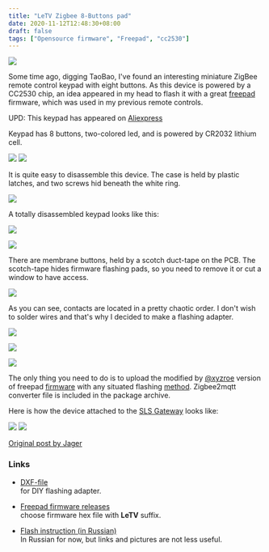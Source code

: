 ```yaml
---
title: "LeTV Zigbee 8-Buttons pad"
date: 2020-11-12T12:48:30+08:00
draft: false
tags: ["Opensource firmware", "Freepad", "cc2530"]
---
```

![](/img/letv-freepad/freepad_letv_12.png)

Some time ago, digging TaoBao, I've found an interesting miniature ZigBee remote control keypad with eight buttons.
As this device is powered by a CC2530 chip, an idea appeared in my head to flash it with a great [freepad](https://github.com/diyruz/freepad/) firmware, which was used in my previous remote controls.

UPD: This keypad has appeared on [Aliexpress](https://aliexpress.ru/item/1005001962088229.html?&sku_id=12000018238549831)

Keypad has 8 buttons, two-colored led, and is powered by CR2032 lithium cell.

![](/img/letv-freepad/freepad_letv_13.png)
![](/img/letv-freepad/freepad_letv_2.png)


It is quite easy to disassemble this device. The case is held by plastic latches, and two screws hid beneath the white ring.

![](/img/letv-freepad/freepad_letv_5.png)

A totally disassembled keypad looks like this:

![](/img/letv-freepad/freepad_letv.png)

![](/img/letv-freepad/freepad_letv_3.png)

There are membrane buttons, held by a scotch duct-tape on the PCB.
The scotch-tape hides firmware flashing pads, so you need to remove it or cut a window to have access.

![](/img/letv-freepad/freepad_letv_1.png)

As you can see, contacts are located in a pretty chaotic order. I don't wish to solder wires and that's why I decided to make a flashing adapter.

![](/img/letv-freepad/freepad_letv_6.png)

![](/img/letv-freepad/freepad_letv_7.png)

![](/img/letv-freepad/freepad_letv_8.png)

The only thing you need to do is to upload the modified by [@xyzroe](https://t.me/xyzroe) version of freepad [firmware](https://github.com/diyruz/freepad/) with any 
situated flashing [method](https://zigbee.wiki/books/%D0%BF%D1%80%D0%BE%D1%88%D0%B8%D0%B2%D0%BA%D0%B8/page/%D0%BF%D1%80%D0%BE%D1%88%D0%B8%D0%B2%D0%BA%D0%B0-cc2531cc2530).
Zigbee2mqtt converter file is included in the package archive.

Here is how the device attached to the [SLS Gateway](https://slsys.github.io/Gateway/README_rus.html) looks like:

![](/img/letv-freepad/freepad_letv_9.png)
![](/img/letv-freepad/freepad_letv_11.png)

[Original post by Jager](https://modkam.ru/?p=1791)

### Links
 - [DXF-file](https://www.dropbox.com/s/y3p7kqxyiqmid25/LeTV_pogopin.dxf?dl=0)  
   for DIY flashing adapter.
   

 - [Freepad firmware releases](https://github.com/diyruz/freepad/releases)  
   choose firmware hex file with __LeTV__ suffix.  


 - [Flash instruction (in Russian)](https://zigbee.wiki/books/%D0%BF%D1%80%D0%BE%D1%88%D0%B8%D0%B2%D0%BA%D0%B8/page/%D0%BF%D1%80%D0%BE%D1%88%D0%B8%D0%B2%D0%BA%D0%B0-cc2531cc2530)  
   In Russian for now, but links and pictures are not less useful.